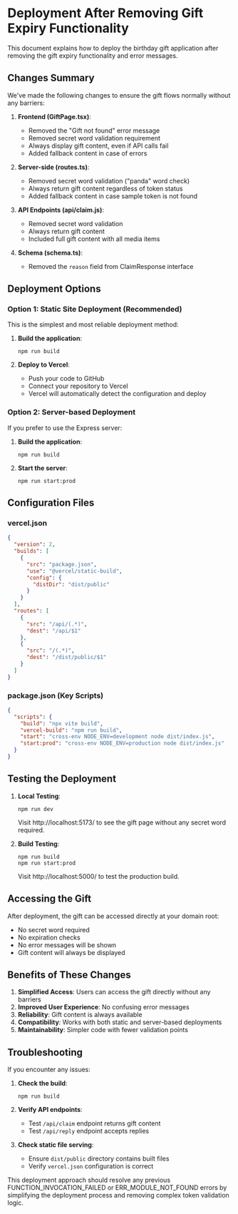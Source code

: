 # Deployment After Removing Gift Expiry Functionality

This document explains how to deploy the birthday gift application after removing the gift expiry functionality and error messages.

## Changes Summary

We've made the following changes to ensure the gift flows normally without any barriers:

1. **Frontend (GiftPage.tsx)**:
   - Removed the "Gift not found" error message
   - Removed secret word validation requirement
   - Always display gift content, even if API calls fail
   - Added fallback content in case of errors

2. **Server-side (routes.ts)**:
   - Removed secret word validation ("panda" word check)
   - Always return gift content regardless of token status
   - Added fallback content in case sample token is not found

3. **API Endpoints (api/claim.js)**:
   - Removed secret word validation
   - Always return gift content
   - Included full gift content with all media items

4. **Schema (schema.ts)**:
   - Removed the `reason` field from ClaimResponse interface

## Deployment Options

### Option 1: Static Site Deployment (Recommended)

This is the simplest and most reliable deployment method:

1. **Build the application**:
   ```
   npm run build
   ```

2. **Deploy to Vercel**:
   - Push your code to GitHub
   - Connect your repository to Vercel
   - Vercel will automatically detect the configuration and deploy

### Option 2: Server-based Deployment

If you prefer to use the Express server:

1. **Build the application**:
   ```
   npm run build
   ```

2. **Start the server**:
   ```
   npm run start:prod
   ```

## Configuration Files

### vercel.json
```json
{
  "version": 2,
  "builds": [
    {
      "src": "package.json",
      "use": "@vercel/static-build",
      "config": {
        "distDir": "dist/public"
      }
    }
  ],
  "routes": [
    {
      "src": "/api/(.*)",
      "dest": "/api/$1"
    },
    {
      "src": "/(.*)",
      "dest": "/dist/public/$1"
    }
  ]
}
```

### package.json (Key Scripts)
```json
{
  "scripts": {
    "build": "npx vite build",
    "vercel-build": "npm run build",
    "start": "cross-env NODE_ENV=development node dist/index.js",
    "start:prod": "cross-env NODE_ENV=production node dist/index.js"
  }
}
```

## Testing the Deployment

1. **Local Testing**:
   ```
   npm run dev
   ```
   Visit http://localhost:5173/ to see the gift page without any secret word required.

2. **Build Testing**:
   ```
   npm run build
   npm run start:prod
   ```
   Visit http://localhost:5000/ to test the production build.

## Accessing the Gift

After deployment, the gift can be accessed directly at your domain root:
- No secret word required
- No expiration checks
- No error messages will be shown
- Gift content will always be displayed

## Benefits of These Changes

1. **Simplified Access**: Users can access the gift directly without any barriers
2. **Improved User Experience**: No confusing error messages
3. **Reliability**: Gift content is always available
4. **Compatibility**: Works with both static and server-based deployments
5. **Maintainability**: Simpler code with fewer validation points

## Troubleshooting

If you encounter any issues:

1. **Check the build**:
   ```
   npm run build
   ```

2. **Verify API endpoints**:
   - Test `/api/claim` endpoint returns gift content
   - Test `/api/reply` endpoint accepts replies

3. **Check static file serving**:
   - Ensure `dist/public` directory contains built files
   - Verify `vercel.json` configuration is correct

This deployment approach should resolve any previous FUNCTION_INVOCATION_FAILED or ERR_MODULE_NOT_FOUND errors by simplifying the deployment process and removing complex token validation logic.